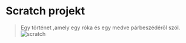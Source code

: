 # Scratch projekt
>Egy történet ,amely egy róka és egy medve párbeszédéről szól.
>![scratch](scratch.png)
